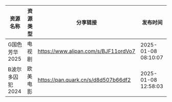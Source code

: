 | 资源名称       | 资源类型 | 分享链接                                 | 发布时间                |
| ---------- | ---- | ------------------------------------ | ------------------- |
| G国色芳华2025  | 电视剧  | https://www.alipan.com/s/BJF11ordVo7 | 2025-01-08 08:10:07 |
| B波尔多囚犯2024 | 欧美电影 | https://pan.quark.cn/s/d8d507b66df2  | 2025-01-08 12:58:03 |
